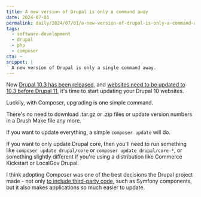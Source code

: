 ```yaml
---
title: A new version of Drupal is only a command away
date: 2024-07-01
permalink: daily/2024/07/01/a-new-version-of-drupal-is-only-a-command-away
tags:
  - software-development
  - drupal
  - php
  - composer
cta: ~
snippet: |
  A new version of Drupal is only a single command away.
---
```


Now [Drupal 10.3 has been released][0], and [websites need to be updated to 10.3 before Drupal 11][1], it's time to start updating your Drupal 10 websites.

Luckily, with Composer, upgrading is one simple command.

There's no need to download .tar.gz or .zip files or update version numbers in a Drush Make file any more.

If you want to update everything, a simple `composer update` will do.

If you want to only update Drupal core, then you'll need to run something like `composer update drupal/core` or `composer update drupal/core-*`, or something slightly different if you're using a distribution like Commerce Kickstart or LocalGov Drupal.

I think adopting Composer was one of the best decisions the Drupal project made - not only [to include third-party code][2], such as Symfony components, but it also makes applications so much easier to update.

[0]: {{site.url}}/daily/2024/06/23/drupal-10-3-released
[1]: {{site.url}}/daily/2024/06/29/countdown-to-drupal-11
[2]: {{site.url}}/daily/2024/06/09/proudly-found-elsewhere
